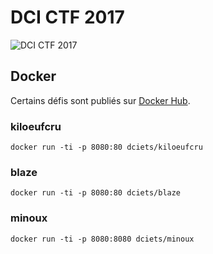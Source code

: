 # DCI CTF 2017

<img src="https://i.imgur.com/EgAGfpC.png" alt="DCI CTF 2017">


## Docker

Certains défis sont publiés sur [Docker Hub](https://hub.docker.com/r/dciets/).

### kiloeufcru

    docker run -ti -p 8080:80 dciets/kiloeufcru

### blaze

    docker run -ti -p 8080:80 dciets/blaze

### minoux

    docker run -ti -p 8080:8080 dciets/minoux
